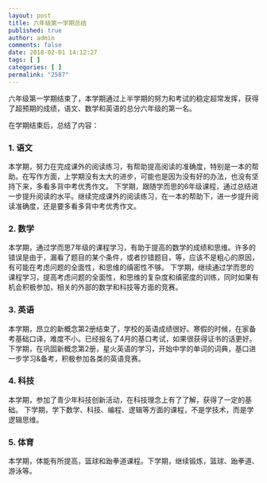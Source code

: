 ```yaml
---
layout: post
title: 六年级第一学期总结
published: true
author: admin
comments: false
date: 2018-02-01 14:12:27
tags: [ ]
categories: [ ]
permalink: "2587"
---
```


六年级第一学期结束了，本学期通过上半学期的努力和考试的稳定超常发挥，获得了超预期的成绩，语文、数学和英语的总分六年级的第一名。

在学期结束后，总结了内容：

### 1. 语文
本学期，努力在完成课外的阅读练习，有帮助提高阅读的准确度，特别是一本的帮助。在写作方面，上学期没有太大的进步，可能也是因为没有好的办法，也没有坚持下来，多看多背中考优秀作文。
下学期，跟随学而思的6年级课程，通过总结进一步提升阅读的水平。继续完成课外的阅读练习，在一本的帮助下，进一步提升阅读准确度，还是要多看多背中考优秀作文。

### 2. 数学
本学期，通过学而思7年级的课程学习，有助于提高的数学的成绩和思维。许多的错误是由于，漏看了题目的某个条件，或者抄错题目，等，应该不是粗心的原因，有可能在考虑问题的全面性，和思维的缜密性不够。
下学期，继续通过学而思的课程学习，提高考虑问题的全面性，和思维的复杂度和缜密度的训练，同时如果有机会积极参加，相关的外部的数学和科技等方面的竞赛。

### 3. 英语
本学期，昂立的新概念第2册结束了，学校的英语成绩很好。寒假的时候，在家备考基础口译，难度不小。已经报名了4月的基口考试，如果很获得证书的话更好。
下学期，在巩固新概念第2册，星火英语的学习，开始中学的单词的词典，基口进一步学习&备考，积极参加各类的英语竞赛。

### 4. 科技
本学期，参加了青少年科技创新活动，在科技理念上有了了解，获得了一定的基础。
下学期，学下数学、科技、编程、逻辑等方面的课程，不是学技术，而是学逻辑思维。

### 5. 体育
本学期，体能有所提高，篮球和跆拳道课程。下学期，继续锻炼，篮球、跆拳道、游泳等。